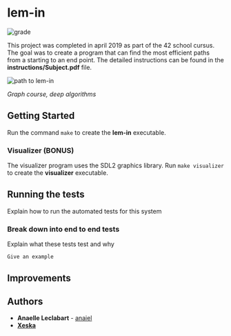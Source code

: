 # lem-in

![grade](https://i.imgur.com/FW5Sd6I.png "125 / 100")

This project was completed in april 2019 as part of the 42 school cursus. The goal was to create a program that can find the most efficient paths from a starting to an end point.
The detailed instructions can be found in the **instructions/Subject.pdf** file.

![path to lem-in](https://imgur.com/iHWYv6I "Inner circle > Algo branch > ft_printf > push_swap > lem-in")

*Graph course, deep algorithms*

## Getting Started

Run the command `make` to create the **lem-in** executable.

### Visualizer (BONUS)

The visualizer program uses the SDL2 graphics library. Run `make visualizer` to create the **visualizer** executable.

## Running the tests

Explain how to run the automated tests for this system

### Break down into end to end tests

Explain what these tests test and why

```
Give an example
```

## Improvements

## Authors

* **Anaelle Leclabart** - [anaiel](https://github.com/anaiel)
* **[Xeska](https://github.com/Xeska)**
